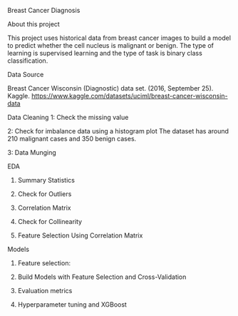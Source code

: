 Breast Cancer Diagnosis

About this project

This project uses historical data from breast cancer images to build a model to predict whether the cell nucleus is malignant or benign. The type of learning is supervised learning and the type of task is binary class classification.

Data Source

Breast Cancer Wisconsin (Diagnostic) data set. (2016, September 25). Kaggle. https://www.kaggle.com/datasets/uciml/breast-cancer-wisconsin-data

Data Cleaning
1: Check the missing value

2: Check for imbalance data using a histogram plot The dataset has around 210 malignant cases and 350 benign cases.

3: Data Munging

EDA
1. Summary Statistics

2. Check for Outliers

3. Correlation Matrix
   
5. Check for Collinearity
   
7. Feature Selection Using Correlation Matrix

Models
1. Feature selection:

2. Build Models with Feature Selection and Cross-Validation

3. Evaluation metrics

4. Hyperparameter tuning and XGBoost


